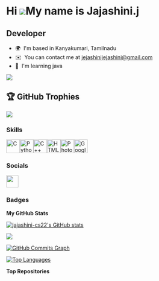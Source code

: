 Hi ![](https://user-images.githubusercontent.com/18350557/176309783-0785949b-9127-417c-8b55-ab5a4333674e.gif)My name is Jajashini.j
===================================================================================================================================

Developer
---------

* 🌍  I'm based in Kanyakumari, Tamilnadu
* ✉️  You can contact me at [jejashinijejashini@gmail.com](mailto:jejashinijejashini@gmail.com)
* 🧠  I'm learning java

<a href="https://www.github.com/jajashini-cs22" target="_blank" rel="noreferrer"><img
src="https://img.shields.io/github/followers/jajashini-cs22?logo=github&style=for-the-badge&color=64748b&labelColor=000000" /></a>
## 🏆 GitHub Trophies
![](https://github-profile-trophy.vercel.app/?username=Maxwellrubert&theme=monokai&no-frame=false&no-bg=false&margin-w=4)
### Skills


<p align="left">
<a href="https://docs.microsoft.com/en-us/cpp/?view=msvc-170" target="_blank" rel="noreferrer"><img src="https://raw.githubusercontent.com/danielcranney/readme-generator/main/public/icons/skills/c-colored.svg" width="36" height="36" alt="C" /></a><a href="https://www.python.org/" target="_blank" rel="noreferrer"><img src="https://raw.githubusercontent.com/danielcranney/readme-generator/main/public/icons/skills/python-colored.svg" width="36" height="36" alt="Python" /></a><a href="https://docs.microsoft.com/en-us/cpp/?view=msvc-170" target="_blank" rel="noreferrer"><img src="https://raw.githubusercontent.com/danielcranney/readme-generator/main/public/icons/skills/cplusplus-colored.svg" width="36" height="36" alt="C++" /></a><a href="https://developer.mozilla.org/en-US/docs/Glossary/HTML5" target="_blank" rel="noreferrer"><img src="https://raw.githubusercontent.com/danielcranney/readme-generator/main/public/icons/skills/html5-colored.svg" width="36" height="36" alt="HTML5" /></a><a href="https://www.adobe.com/uk/products/photoshop.html" target="_blank" rel="noreferrer"><img src="https://raw.githubusercontent.com/danielcranney/readme-generator/main/public/icons/skills/photoshop-colored.svg" width="36" height="36" alt="Photoshop" /></a><a href="https://cloud.google.com/" target="_blank" rel="noreferrer"><img src="https://raw.githubusercontent.com/danielcranney/readme-generator/main/public/icons/skills/googlecloud-colored.svg" width="36" height="36" alt="Google Cloud" /></a>
</p>


### Socials

<p align="left"> <a href="https://www.github.com/jajashini-cs22" target="_blank" rel="noreferrer"> <picture> <source media="(prefers-color-scheme: dark)" srcset="https://raw.githubusercontent.com/danielcranney/readme-generator/main/public/icons/socials/github-dark.svg" /> <source media="(prefers-color-scheme: light)" srcset="https://raw.githubusercontent.com/danielcranney/readme-generator/main/public/icons/socials/github.svg" /> <img src="https://raw.githubusercontent.com/danielcranney/readme-generator/main/public/icons/socials/github.svg" width="32" height="32" /> </picture> </a></p>

### Badges

<b>My GitHub Stats</b>

<a href="http://www.github.com/jajashini-cs22"><img src="https://github-readme-stats.vercel.app/api?username=jajashini-cs22&show_icons=true&hide=&count_private=true&title_color=ef4444&text_color=ffffff&icon_color=64748b&bg_color=000000&hide_border=true&show_icons=true" alt="jajashini-cs22's GitHub stats" /></a>

<a href="http://www.github.com/jajashini-cs22"><img src="https://github-readme-streak-stats.herokuapp.com/?user=jajashini-cs22&stroke=ffffff&background=000000&ring=ef4444&fire=ef4444&currStreakNum=ffffff&currStreakLabel=ef4444&sideNums=ffffff&sideLabels=ffffff&dates=ffffff&hide_border=true" /></a>

<a href="http://www.github.com/jajashini-cs22"><img src="https://github-readme-activity-graph.cyclic.app/graph?username=jajashini-cs22&bg_color=000000&color=ffffff&line=64748b&point=ffffff&area_color=000000&area=true&hide_border=true&custom_title=GitHub%20Commits%20Graph" alt="GitHub Commits Graph" /></a>

<a href="https://github.com/jajashini-cs22" align="left"><img src="https://github-readme-stats.vercel.app/api/top-langs/?username=jajashini-cs22&langs_count=10&title_color=ef4444&text_color=ffffff&icon_color=64748b&bg_color=000000&hide_border=true&locale=en&custom_title=Top%20%Languages" alt="Top Languages" /></a>

<b>Top Repositories</b>

<div width="100%" align="center"></div><br /><br /><br /><br /><br /><br /><br />
